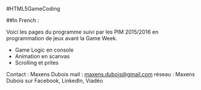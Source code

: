 #HTML5GameCoding

##In French :

Voici les pages du programme suivi par les PIM 2015/2016 en programmation de jeux avant la Game Week.

- Game Logic en console
- Animation en scanvas
- Scrolling et prites


Contact 	: Maxens Dubois
mail      : maxens.dubois@gmail.com
réseau		: Maxens Dubois sur Facebook, LinkedIn, Viadéo
